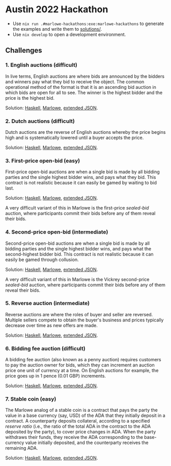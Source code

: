 # Austin 2022 Hackathon

*   Use `nix run .#marlowe-hackathons:exe:marlowe-hackathons` to generate the examples and write them to [solutions/](solutions/).
*   Use `nix develop` to open a development environment.


## Challenges


### 1. English auctions (difficult)

In live terms, English auctions are where bids are announced by the bidders and winners pay what they bid to receive the object. The common operational method of the format is that it is an ascending bid auction in which bids are open for all to see. The winner is the highest bidder and the price is the highest bid.

Solution: [Haskell](app/EnglishAuction.hs), [Marlowe](solutions/marlowe/EnglishAuction.marlowe), [extended JSON](solutions/extended-json/EnglishAuction.json).


### 2. Dutch auctions (difficult)

Dutch auctions are the reverse of English auctions whereby the price begins high and is systematically lowered until a buyer accepts the price.

Solution: [Haskell](app/DutchAuction.hs), [Marlowe](solutions/marlowe/DutchAuction.marlowe), [extended JSON](solutions/extended-json/DutchAuction.json).


### 3. First-price open-bid (easy)

First-price open-bid auctions are when a single bid is made by all bidding parties and the single highest bidder wins, and pays what they bid. This contract is not realistic because it can easily be gamed by waiting to bid last.

Solution: [Haskell](app/FirstPriceBid.hs), [Marlowe](solutions/marlowe/FirstPriceBid.marlowe), [extended JSON](solutions/extended-json/FirstPriceBid.json).

A very difficult variant of this in Marlowe is the first-price *sealed-bid* auction, where participants commit their bids before any of them reveal their bids.


### 4. Second-price open-bid (intermediate)

Second-price open-bid auctions are when a single bid is made by all bidding parties and the single highest bidder wins, and pays what the second-highest bidder bid. This contract is not realistic because it can easily be gamed through collusion.

Solution: [Haskell](app/SecondPriceBid.hs), [Marlowe](solutions/marlowe/SecondPriceBid.marlowe), [extended JSON](solutions/extended-json/SecondPriceBid.json).

A very difficult variant of this in Marlowe is the Vickrey second-price *sealed-bid* auction, where participants commit their bids before any of them reveal their bids.


### 5. Reverse auction (intermediate)

Reverse auctions are where the roles of buyer and seller are reversed. Multiple sellers compete to obtain the buyer's business and prices typically decrease over time as new offers are made.

Solution: [Haskell](app/ReverseAuction.hs), [Marlowe](solutions/marlowe/ReverseAuction.marlowe), [extended JSON](solutions/extended-json/ReverseAuction.json).


### 6. Bidding fee auction (difficult)

A bidding fee auction (also known as a penny auction) requires customers to pay the auction owner for bids, which they can increment an auction price one unit of currency at a time.  On English auctions for example, the price goes up in 1 pence (0.01 GBP) increments.

Solution: [Haskell](app/BiddingFee.hs), [Marlowe](solutions/marlowe/BiddingFee.marlowe), [extended JSON](solutions/extended-json/BiddingFee.json).


### 7. Stable coin (easy)

The Marlowe analog of a stable coin is a contract that pays the party the value in a base currency (say, USD) of the ADA that they initially deposit in a contract. A counterparty deposits collateral, according to a specified *reserve ratio* (i.e., the ratio of the total ADA in the contract to the ADA deposited by the party), to cover price changes in ADA. When the party withdraws their funds, they receive the ADA corresponding to the base-currency value initially deposited, and the counterparty receives the remaining ADA.

Solution: [Haskell](app/StableCoin.hs), [Marlowe](solutions/marlowe/StableCoin.marlowe), [extended JSON](solutions/extended-json/StableCoin.json).
